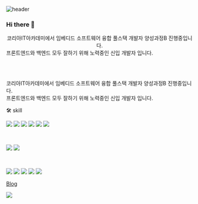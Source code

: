 
![header](https://capsule-render.vercel.app/api?type=waving&color=auto&height=200&section=header&text=DM%20-%20ing%20GitHub&fontSize=90)
### Hi there 👋

<div align=center>코리아IT아카데미에서 임베디드 소프트웨어 융합 풀스택 개발자 양성과정B 진행중입니다.</div>
<div aling=center>프론트엔드와 백엔드 모두 잘하기 위해 노력중인 신입 개발자 입니다.</div>

<br><br>

<div>코리아IT아카데미에서 임베디드 소프트웨어 융합 풀스택 개발자 양성과정B 진행중입니다.</div>
<div>프론트엔드와 백엔드 모두 잘하기 위해 노력중인 신입 개발자 입니다.</div>


🛠 skill
<p>
<img src="https://img.shields.io/badge/JSP-gray?style=flat&logo=JSP&logoColor=white"/>
<img src="https://img.shields.io/badge/Java-e11f21?style=flat&logo=Java&logoColor=white"/>
<img src="https://img.shields.io/badge/jQuery-0769AD?style=flat&logo=jQuery&logoColor=white"/>
<img src="https://img.shields.io/badge/CSS3-1572B6?style=flat&logo=CSS3&logoColor=white"/>
<img src="https://img.shields.io/badge/JavaScript-F7DF1E?style=flat&logo=JavaScript&logoColor=white"/>
<img src="https://img.shields.io/badge/HTML5-E34F26?style=flat&logo=HTML5&logoColor=white"/>
</p>
<br>
<p>
 <img src="https://img.shields.io/badge/Apache Tomcat-F8DC75?style=flat&logo=Apache Tomcat&logoColor=white"/>
 <img src="https://img.shields.io/badge/Oracle-F80000?style=flat&logo=Oracle&logoColor=white"/>
</p>
<br>
<p>
  <img src="https://img.shields.io/badge/Eclipse IDE-2C2255?style=flat&logo=Eclipse IDE&logoColor=white"/>
  <img src="https://img.shields.io/badge/Visual Studio Code-007ACC?style=flat&logo=Visual Studio Code&logoColor=white"/>
  <img src="https://img.shields.io/badge/DBeaver-gray?style=flat&logo=DBeaver&logoColor=white"/>
  <img src="https://img.shields.io/badge/GitHub-181717?style=flat&logo=GitHub&logoColor=white"/>
  <img src="https://img.shields.io/badge/Discord-5865F2?style=flat&logo=Discord&logoColor=white"/>
</p>

<p><a href="https://velog.io/@rlaehdaud511"> Blog</a> </p>

<a href="https://hits.seeyoufarm.com"><img src="https://hits.seeyoufarm.com/api/count/incr/badge.svg?url=https%3A%2F%2Fgithub.com%2Fhttps%3A%2F%2Fgithub.com%2Fkdmyeong94%2Fhit-counter&count_bg=%2379C83D&title_bg=%23555555&icon=&icon_color=%23E7E7E7&title=hits&edge_flat=false"/></a>
